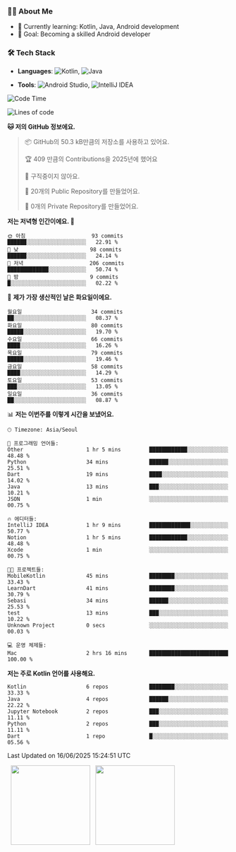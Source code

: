### 👨‍💻 About Me
- 🌱 Currently learning: Kotlin, Java, Android development
- 🎯 Goal: Becoming a skilled Android developer

### 🛠 Tech Stack
- **Languages**: ![Kotlin](https://img.shields.io/badge/Kotlin-0095D5?style=flat-square&logo=kotlin&logoColor=white), 
![Java](https://img.shields.io/badge/Java-007396?style=flat-square&logo=coffeescript&logoColor=white)

- **Tools**:
![Android Studio](https://img.shields.io/badge/Android%20Studio-3DDC84?style=flat-square&logo=android-studio&logoColor=white), 
![IntelliJ IDEA](https://img.shields.io/badge/IntelliJ%20IDEA-000000?style=flat-square&logo=intellij-idea&logoColor=white)

<!--START_SECTION:waka-->
![Code Time](http://img.shields.io/badge/Code%20Time-171%20hrs%209%20mins-blue)

![Lines of code](https://img.shields.io/badge/%EC%A0%80%EB%8A%94%20%EC%97%AC%ED%83%9C%EA%B9%8C%EC%A7%80%20-278.6%20thousand%20%EC%A4%84%EC%9D%98%20%EC%BD%94%EB%93%9C%EB%A5%BC%20%EC%9E%91%EC%84%B1%ED%96%88%EC%96%B4%EC%9A%94.-blue)

**🐱 저의 GitHub 정보에요.** 

> 📦 GitHub의 50.3 kB만큼의 저장소를 사용하고 있어요. 
 > 
> 🏆 409 만큼의 Contributions을 2025년에 했어요
 > 
> 🚫 구직중이지 않아요.
 > 
> 📜 20개의 Public Repository를 만들었어요. 
 > 
> 🔑 0개의 Private Repository를 만들었어요. 
 > 
**저는 저녁형 인간이에요. 🦉** 

```text
🌞 아침                     93 commits          ██████░░░░░░░░░░░░░░░░░░░   22.91 % 
🌆 낮　                     98 commits          ██████░░░░░░░░░░░░░░░░░░░   24.14 % 
🌃 저녁                     206 commits         █████████████░░░░░░░░░░░░   50.74 % 
🌙 밤　                     9 commits           █░░░░░░░░░░░░░░░░░░░░░░░░   02.22 % 
```
📅 **제가 가장 생산적인 날은 화요일이에요.** 

```text
월요일                      34 commits          ██░░░░░░░░░░░░░░░░░░░░░░░   08.37 % 
화요일                      80 commits          █████░░░░░░░░░░░░░░░░░░░░   19.70 % 
수요일                      66 commits          ████░░░░░░░░░░░░░░░░░░░░░   16.26 % 
목요일                      79 commits          █████░░░░░░░░░░░░░░░░░░░░   19.46 % 
금요일                      58 commits          ████░░░░░░░░░░░░░░░░░░░░░   14.29 % 
토요일                      53 commits          ███░░░░░░░░░░░░░░░░░░░░░░   13.05 % 
일요일                      36 commits          ██░░░░░░░░░░░░░░░░░░░░░░░   08.87 % 
```


📊 **저는 이번주를 이렇게 시간을 보냈어요.** 

```text
🕑︎ Timezone: Asia/Seoul

💬 프로그래밍 언어들: 
Other                    1 hr 5 mins         ████████████░░░░░░░░░░░░░   48.48 % 
Python                   34 mins             ██████░░░░░░░░░░░░░░░░░░░   25.51 % 
Dart                     19 mins             ████░░░░░░░░░░░░░░░░░░░░░   14.02 % 
Java                     13 mins             ███░░░░░░░░░░░░░░░░░░░░░░   10.21 % 
JSON                     1 min               ░░░░░░░░░░░░░░░░░░░░░░░░░   00.75 % 

🔥 에디터들: 
IntelliJ IDEA            1 hr 9 mins         █████████████░░░░░░░░░░░░   50.77 % 
Notion                   1 hr 5 mins         ████████████░░░░░░░░░░░░░   48.48 % 
Xcode                    1 min               ░░░░░░░░░░░░░░░░░░░░░░░░░   00.75 % 

🐱‍💻 프로젝트들: 
MobileKotlin             45 mins             ████████░░░░░░░░░░░░░░░░░   33.43 % 
LearnDart                41 mins             ████████░░░░░░░░░░░░░░░░░   30.79 % 
Sebasi                   34 mins             ██████░░░░░░░░░░░░░░░░░░░   25.53 % 
test                     13 mins             ███░░░░░░░░░░░░░░░░░░░░░░   10.22 % 
Unknown Project          0 secs              ░░░░░░░░░░░░░░░░░░░░░░░░░   00.03 % 

💻 운영 체제들: 
Mac                      2 hrs 16 mins       █████████████████████████   100.00 % 
```

**저는 주로 Kotlin 언어를 사용해요.** 

```text
Kotlin                   6 repos             ████████░░░░░░░░░░░░░░░░░   33.33 % 
Java                     4 repos             ██████░░░░░░░░░░░░░░░░░░░   22.22 % 
Jupyter Notebook         2 repos             ███░░░░░░░░░░░░░░░░░░░░░░   11.11 % 
Python                   2 repos             ███░░░░░░░░░░░░░░░░░░░░░░   11.11 % 
Dart                     1 repo              █░░░░░░░░░░░░░░░░░░░░░░░░   05.56 % 
```




 Last Updated on 16/06/2025 15:24:51 UTC
<!--END_SECTION:waka-->

<p>
  <img height="180em" src="https://github-readme-stats.vercel.app/api?username=JongHyun070105&show_icons=true&include_all_commits=true&bg_color=0d1117&title_color=ffffff&text_color=c9d1d9&icon_color=79ff97">
  <img height="180em" src="https://github-readme-stats.vercel.app/api/top-langs/?username=JongHyun070105&layout=compact&langs_count=4&bg_color=0d1117&title_color=ffffff&text_color=c9d1d9&hide=php,jupyter%20notebook&hide_repo=EcoStep,mimir,git-session">
</p>

